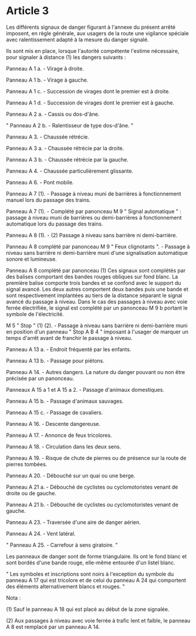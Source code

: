 # Article 3

Les différents signaux de danger figurant à l'annexe du présent arrêté imposent, en règle générale, aux usagers de la route une vigilance spéciale avec ralentissement adapté à la mesure du danger signalé.

Ils sont mis en place, lorsque l'autorité compétente l'estime nécessaire, pour signaler à distance (1) les dangers suivants :

Panneau A 1 a. - Virage à droite.

Panneau A 1 b. - Virage à gauche.

Panneau A 1 c. - Succession de virages dont le premier est à droite.

Panneau A 1 d. - Succession de virages dont le premier est à gauche.

Panneau A 2 a. - Cassis ou dos-d'âne.

" Panneau A 2 b. - Ralentisseur de type dos-d'âne. "

Panneau A 3. - Chaussée rétrécie.

Panneau A 3 a. - Chaussée rétrécie par la droite.

Panneau A 3 b. - Chaussée rétrécie par la gauche.

Panneau A 4. - Chaussée particulièrement glissante.

Panneau A 6. - Pont mobile.

Panneau A 7 (1). - Passage à niveau muni de barrières à fonctionnement manuel lors du passage des trains.

Panneau A 7 (1). - Complété par panonceau M 9 " Signal automatique " : passage à niveau muni de barrières ou demi-barrières à fonctionnement automatique lors du passage des trains.

Panneau A 8 (1). - (2) Passage à niveau sans barrière ni demi-barrière.

Panneau A 8 complété par panonceau M 9 " Feux clignotants ". - Passage à niveau sans barrière ni demi-barrière muni d'une signalisation automatique sonore et lumineuse.

Panneau A 8 complété par panonceau    (1) Ces signaux sont complétés par des balises comportant des bandes rouges obliques sur fond blanc. La première balise comporte trois bandes et se confond avec le support du signal avancé. Les deux autres comportent deux bandes puis une bande et sont respectivement implantées au tiers de la distance séparant le signal avancé du passage à niveau. Dans le cas des passages à niveau avec voie ferrée électrifiée, le signal est complété par un panonceau M 9 b portant le symbole de l'électricité.

M 5 " Stop " (1) (2). - Passage à niveau sans barrière ni demi-barrière muni en position d'un panneau " Stop A B 4 " imposant à l'usager de marquer un temps d'arrêt avant de franchir le passage à niveau.

Panneau A 13 a. - Endroit fréquenté par les enfants.

Panneau A 13 b. - Passage pour piétons.

Panneau A 14. - Autres dangers. La nature du danger pouvant ou non être précisée par un panonceau.

Panneaux A 15 a 1 et A 15 a 2. - Passage d'animaux domestiques.

Panneau A 15 b. - Passage d'animaux sauvages.

Panneau A 15 c. - Passage de cavaliers.

Panneau A 16. - Descente dangereuse.

Panneau A 17. - Annonce de feux tricolores.

Panneau A 18. - Circulation dans les deux sens.

Panneau A 19. - Risque de chute de pierres ou de présence sur la route de pierres tombées.

Panneau A 20. - Débouché sur un quai ou une berge.

Panneau A 21 a. - Débouché de cyclistes ou cyclomotoristes venant de droite ou de gauche.

Panneau A 21 b. - Débouché de cyclistes ou cyclomotoristes venant de gauche.

Panneau A 23. - Traversée d'une aire de danger aérien.

Panneau A 24. - Vent latéral.

" Panneau A 25. - Carrefour à sens giratoire. "

Les panneaux de danger sont de forme triangulaire. Ils ont le fond blanc et sont bordés d'une bande rouge, elle-même entourée d'un listel blanc.

" Les symboles et inscriptions sont noirs à l'exception du symbole du panneau A 17 qui est tricolore et de celui du panneau A 24 qui comportent des éléments alternativement blancs et rouges. "

Nota :

(1) Sauf le panneau A 18 qui est placé au début de la zone signalée.

(2) Aux passages à niveau avec voie ferrée à trafic lent et faible, le panneau A 8 est remplacé par un panneau A 14.
